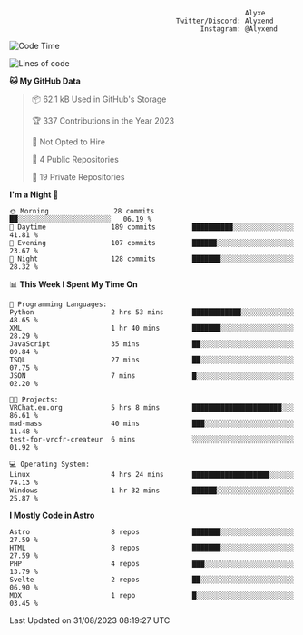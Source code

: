 ```text
                                                          Alyxe
                                         Twitter/Discord: Alyxend
                                               Instagram: @Alyxend
```

<!--START_SECTION:waka-->
![Code Time](http://img.shields.io/badge/Code%20Time-20%20hrs%2059%20mins-blue)

![Lines of code](https://img.shields.io/badge/From%20Hello%20World%20I%27ve%20Written-88.8%20thousand%20lines%20of%20code-blue)

**🐱 My GitHub Data** 

> 📦 62.1 kB Used in GitHub's Storage 
 > 
> 🏆 337 Contributions in the Year 2023
 > 
> 🚫 Not Opted to Hire
 > 
> 📜 4 Public Repositories 
 > 
> 🔑 19 Private Repositories 
 > 
**I'm a Night 🦉** 

```text
🌞 Morning                28 commits          ██░░░░░░░░░░░░░░░░░░░░░░░   06.19 % 
🌆 Daytime                189 commits         ██████████░░░░░░░░░░░░░░░   41.81 % 
🌃 Evening                107 commits         ██████░░░░░░░░░░░░░░░░░░░   23.67 % 
🌙 Night                  128 commits         ███████░░░░░░░░░░░░░░░░░░   28.32 % 
```


📊 **This Week I Spent My Time On** 

```text
💬 Programming Languages: 
Python                   2 hrs 53 mins       ████████████░░░░░░░░░░░░░   48.65 % 
XML                      1 hr 40 mins        ███████░░░░░░░░░░░░░░░░░░   28.29 % 
JavaScript               35 mins             ██░░░░░░░░░░░░░░░░░░░░░░░   09.84 % 
TSQL                     27 mins             ██░░░░░░░░░░░░░░░░░░░░░░░   07.75 % 
JSON                     7 mins              █░░░░░░░░░░░░░░░░░░░░░░░░   02.20 % 

🐱‍💻 Projects: 
VRChat.eu.org            5 hrs 8 mins        ██████████████████████░░░   86.61 % 
mad-mass                 40 mins             ███░░░░░░░░░░░░░░░░░░░░░░   11.48 % 
test-for-vrcfr-createur  6 mins              ░░░░░░░░░░░░░░░░░░░░░░░░░   01.92 % 

💻 Operating System: 
Linux                    4 hrs 24 mins       ███████████████████░░░░░░   74.13 % 
Windows                  1 hr 32 mins        ██████░░░░░░░░░░░░░░░░░░░   25.87 % 
```

**I Mostly Code in Astro** 

```text
Astro                    8 repos             ███████░░░░░░░░░░░░░░░░░░   27.59 % 
HTML                     8 repos             ███████░░░░░░░░░░░░░░░░░░   27.59 % 
PHP                      4 repos             ███░░░░░░░░░░░░░░░░░░░░░░   13.79 % 
Svelte                   2 repos             ██░░░░░░░░░░░░░░░░░░░░░░░   06.90 % 
MDX                      1 repo              █░░░░░░░░░░░░░░░░░░░░░░░░   03.45 % 
```




 Last Updated on 31/08/2023 08:19:27 UTC
<!--END_SECTION:waka-->
